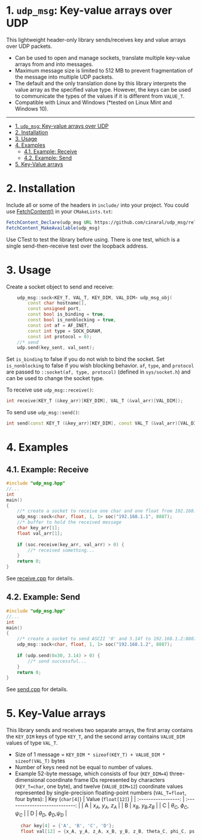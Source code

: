# 1. ```udp_msg```: Key-value arrays over UDP

This lightweight header-only library sends/receives key and value arrays over UDP packets. 
- Can be used to open and manage sockets, translate multiple key-value arrays from and into messages. 
- Maximum message size is limited to 512 MB to prevent fragmentation of the message into multiple UDP packets.
- The default and the only translation done by this library interprets the value array as the specified value type. However, the keys can be used to communicate the types of the values if it is different from ```VALUE_T```.
- Compatible with Linux and Windows (*tested on Linux Mint and Windows 10).

---  

- [1. ```udp_msg```: Key-value arrays over UDP](#1-udpmsg-key-value-arrays-over-udp)
- [2. Installation](#2-installation)
- [3. Usage](#3-usage)
- [4. Examples](#4-examples)
	- [4.1. Example: Receive](#41-example-receive)
	- [4.2. Example: Send](#42-example-send)
- [5. Key-Value arrays](#5-key-value-arrays)

# 2. Installation
  
Include all or some of the headers in ```include/``` into your project. You could use [FetchContent()](https://cmake.org/cmake/help/latest/module/FetchContent.html) in your ```CMakeLists.txt```:
```CMake
FetchContent_Declare(udp_msg URL https://github.com/cinaral/udp_msg/releases/download/<RELEASE_TAG>/src.zip)
FetchContent_MakeAvailable(udp_msg)
```

Use CTest to test the library before using. There is one test, which is a single send-then-receive test over the loopback address.  

# 3. Usage

Create a socket object to send and receive:
```Cpp
	udp_msg::sock<KEY_T, VAL_T, KEY_DIM, VAL_DIM> udp_msg_obj(
		const char hostname[], 
		const unsigned port, 
		const bool is_binding = true,
	    const bool is_nonblocking = true, 
		const int af = AF_INET, 
		const int type = SOCK_DGRAM,
	    const int protocol = 0);
	//* send
	udp.send(key_sent, val_sent);
```
Set ```is_binding``` to false if you do not wish to bind the socket. Set ```is_nonblocking``` to false if you wish blocking behavior. ```af```, ```type```, and ```protocol``` are passed to ```::socket(af, type, protocol)``` (defined in ```sys/socket.h```) and can be used to change the socket type.

To receive use ```udp_msg::receive()```:
```Cpp
int receive(KEY_T (&key_arr)[KEY_DIM], VAL_T (&val_arr)[VAL_DIM]);
```

To send use ```udp_msg::send()```:
```Cpp
int	send(const KEY_T (&key_arr)[KEY_DIM], const VAL_T (&val_arr)[VAL_DIM]);
```

# 4. Examples

## 4.1. Example: Receive

```Cpp
#include "udp_msg.hpp"
//...
int
main()
{
	//* create a socket to receive one char and one float from 192.168.1.1:8887
	udp_msg::sock<char, float, 1, 1> soc("192.168.1.1", 8887);
	//* buffer to hold the received message
	char key_arr[1]; 
	float val_arr[1];
	
	if (soc.receive(key_arr, val_arr) > 0) {
		//* received something...
	}
	return 0;
}
```
See [receive.cpp](./examples/receive.cpp) for details.

## 4.2. Example: Send

```Cpp
#include "udp_msg.hpp"
//...
int
main()
{
	//* create a socket to send ASCII '0' and 3.14f to 192.168.1.2:8887
	udp_msg::sock<char, float, 1, 1> soc("192.168.1.2", 8887);
	
	if (udp.send(0x30, 3.14) > 0) {
		//* send successful...
	}
	return 0;
}
```
See [send.cpp](./examples/send.cpp) for details.

# 5. Key-Value arrays

This library sends and receives two separate arrays, the first array contains the ```KEY_DIM``` keys of type ```KEY_T```, and the second array contains ```VALUE_DIM``` values of type ```VAL_T```. 
- Size of 1 message = ```KEY_DIM * sizeof(KEY_T) + VALUE_DIM * sizeof(VAL_T)``` bytes
- Number of keys need not be equal to number of values. 
- Example 52-byte message, which consists of four (```KEY_DIM=4```) three-dimensional coordinate frame IDs represented by characters (```KEY_T=char```, one byte), and twelve (```VALUE_DIM=12```) coordinate values represented by single-precision floating-point numbers (```VAL_T=float```, four bytes):
  | Key (```char[4]```) |    Value (```float[12]```)     |
  | :-----------------: | :----------------------------: |
  |          A          |      $x_A$, $y_A$, $z_A$       |
  |          B          |       $x_B$, $y_B$,$z_B$       |
  |          C          | $\theta_C$, $\phi_C$, $\psi_C$ |
  |          D          | $\theta_D$, $\phi_D$,$\psi_D$  |
  ```Cpp
	char key[4] = {'A', 'B', 'C', 'D'};
	float val[12] = {x_A, y_A, z_A, x_B, y_B, z_B, theta_C, phi_C, psi_C, theta_D, phi_D, psi_D};
  ```
